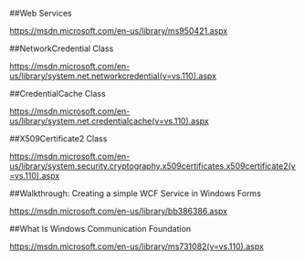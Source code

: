 ##Web Services

https://msdn.microsoft.com/en-us/library/ms950421.aspx

##NetworkCredential Class

https://msdn.microsoft.com/en-us/library/system.net.networkcredential(v=vs.110).aspx

##CredentialCache Class

https://msdn.microsoft.com/en-us/library/system.net.credentialcache(v=vs.110).aspx

##X509Certificate2 Class

https://msdn.microsoft.com/en-us/library/system.security.cryptography.x509certificates.x509certificate2(v=vs.110).aspx

##Walkthrough: Creating a simple WCF Service in Windows Forms

https://msdn.microsoft.com/en-us/library/bb386386.aspx

##What Is Windows Communication Foundation

https://msdn.microsoft.com/en-us/library/ms731082(v=vs.110).aspx